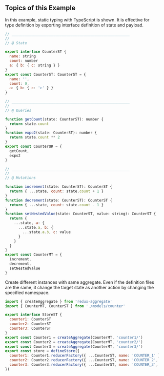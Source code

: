 ## Topics of this Example

In this example, static typing with TypeScript is shown.
It is effective for type definition by exporting interface definition of state and payload.

```javascript
// ______________________________________________________
//
// @ State

export interface CounterST {
  name: string
  count: number
  a: { b: { c: string } }
}
export const CounterST: CounterST = {
  name: '',
  count: 0,
  a: { b: { c: 'c' } }
}

// ______________________________________________________
//
// @ Queries

function getCount(state: CounterST): number {
  return state.count
}
function expo2(state: CounterST): number {
  return state.count ** 2
}
export const CounterQR = {
  getCount,
  expo2
}

// ______________________________________________________
//
// @ Mutations

function increment(state: CounterST): CounterST {
  return { ...state, count: state.count + 1 }
}
function decrement(state: CounterST): CounterST {
  return { ...state, count: state.count - 1 }
}
function setNestedValue(state: CounterST, value: string): CounterST {
  return {
    ...state, a: {
      ...state.a, b: {
        ...state.a.b, c: value
      }
    }
  }
}
export const CounterMT = {
  increment,
  decrement,
  setNestedValue
}

```

Create different instances with same aggregate.
Even if the definition files are the same, it change the target state as another action by changing the specified namespace.

```javascript
import { createAggregate } from 'redux-aggregate'
import { CounterMT, CounterST } from './models/counter'

export interface StoreST {
  counter1: CounterST
  counter2: CounterST
  counter3: CounterST
}
export const Counter1 = createAggregate(CounterMT, 'counter1/')
export const Counter2 = createAggregate(CounterMT, 'counter2/')
export const Counter3 = createAggregate(CounterMT, 'counter3/')
export const store = defineStore({
  counter1: Counter1.reducerFactory({ ...CounterST, name: 'COUNTER_1' }),
  counter2: Counter2.reducerFactory({ ...CounterST, name: 'COUNTER_2', count: 10 }),
  counter3: Counter3.reducerFactory({ ...CounterST, name: 'COUNTER_3', count: 100 })
})
```